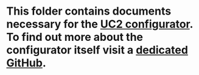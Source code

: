 # This folder contains documents necessary for the [UC2 configurator](https://uc2configurator.netlify.app/). To find out more about the configurator itself visit a [dedicated GitHub](https://github.com/bionanoimaging/uc2-configurator).
